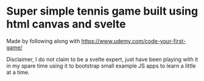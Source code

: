 # Super simple tennis game built using html canvas and svelte

Made by following along with https://www.udemy.com/code-your-first-game/

Disclaimer, I do not claim to be a svelte expert, just have been playing with it in my spare time
using it to bootstrap small example JS apps to learn a little at a time.

